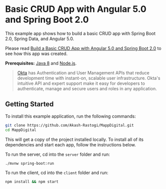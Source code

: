 # Basic CRUD App with Angular 5.0 and Spring Boot 2.0
 
This example app shows how to build a basic CRUD app with Spring Boot 2.0, Spring Data, and Angular 5.0.

Please read [Build a Basic CRUD App with Angular 5.0 and Spring Boot 2.0](https://developer.okta.com/blog/2017/12/04/basic-crud-angular-and-spring-boot) to see how this app was created.

**Prerequisites:** [Java 8](http://www.oracle.com/technetwork/java/javase/downloads/jdk8-downloads-2133151.html) and [Node.js](https://nodejs.org/).

> [Okta](https://developer.okta.com/) has Authentication and User Management APIs that reduce development time with instant-on, scalable user infrastructure. Okta's intuitive API and expert support make it easy for developers to authenticate, manage and secure users and roles in any application.

## Getting Started

To install this example application, run the following commands:

```bash
git clone https://github.com/Akash-Rastogi/MappDigital.git
cd MappDigital
```

This will get a copy of the project installed locally. To install all of its dependencies and start each app, follow the instructions below.

To run the server, cd into the `server` folder and run:
 
```bash
./mvnw spring-boot:run
```

To run the client, cd into the `client` folder and run:
 
```bash
npm install && npm start
```